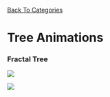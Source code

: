 [Back To Categories](https://github.com/qzpimae/Animations/tree/main#readme)

# Tree Animations

### Fractal Tree

![](fractal-tree.gif)

![](fractal-tree2.gif)